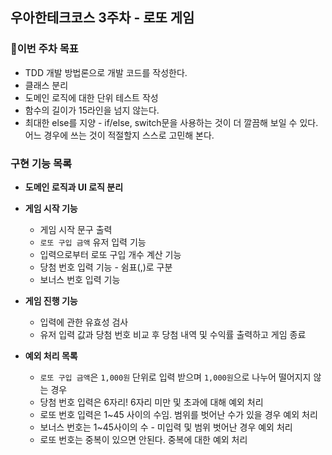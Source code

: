 ## 우아한테크코스 3주차 - 로또 게임

### 🚀이번 주차 목표
- TDD 개발 방법론으로 개발 코드를 작성한다.
- 클래스 분리
- 도메인 로직에 대한 단위 테스트 작성
- 함수의 길이가 15라인을 넘지 않는다.
- 최대한 else를 지양 -  if/else, switch문을 사용하는 것이 더 깔끔해 보일 수 있다. 어느 경우에 쓰는 것이 적절할지 스스로 고민해 본다.

### 구현 기능 목록

- **도메인 로직과 UI 로직 분리**

- **게임 시작 기능**
    - 게임 시작 문구 출력
    - `로또 구입 금액` 유저 입력 기능
    - 입력으로부터 로또 구입 개수 계산 기능
    - 당첨 번호 입력 기능 - 쉼표(,)로 구분
    - 보너스 번호 입력 기능

- **게임 진행 기능**
    - 입력에 관한 유효성 검사
    - 유저 입력 값과 당첨 번호 비교 후 당첨 내역 및 수익률 출력하고 게임 종료

- **예외 처리 목록**
    - `로또 구입 금액`은 `1,000원` 단위로 입력 받으며 `1,000원`으로 나누어 떨어지지 않는 경우
    - 당첨 번호 입력은 6자리! 6자리 미만 및 초과에 대해 예외 처리
    - 로또 번호 입력은 1~45 사이의 수임. 범위를 벗어난 수가 있을 경우 예외 처리
    - 보너스 번호는 1~45사이의 수 - 미입력 및 범위 벗어난 경우 예외 처리
    - 로또 번호는 중복이 있으면 안된다. 중복에 대한 예외 처리
